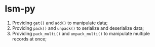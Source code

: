 # lsm-py

1. Providing `get()` and `add()` to manipulate data;
2. Providing `pack()` and `unpack()` to serialize and deserialize data;
3. Providing `pack_multi()` and `unpack_multi()` to manipulate multiple records at once;